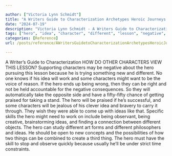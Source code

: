 ```yaml
---

author: ["Victoria Lynn Schmidt"]
title: "A Writers Guide to Characterization Archetypes Heroic Journeys and Other Elements of Dynamic Character Development - part0019_split_004.html"
date: "2024-07-19"
description: "Victoria Lynn Schmidt - A Writers Guide to Characterization Archetypes Heroic Journeys and Other Elements of Dynamic Character Development"
tags: ["hero", "idea", "character", "different", "lesson", "negative", "new", "work", "might", "praised", "skill", "thing", "writer", "guide", "characterization", "view", "supporting", "may", "pursuing", "trying", "something", "one", "know", "want", "voice"]
categories: [Reference]
url: /posts/reference/AWritersGuidetoCharacterizationArchetypesHeroicJourneysandOtherElementsofDynamicCharacterDevelopment-part0019split004html

---
```



A Writer’s Guide to Characterization
HOW DO OTHER CHARACTERS VIEW THIS LESSON?
Supporting characters may be negative about the hero pursuing this lesson because he is trying something new and different. No one knows if his idea will work and some characters might want to be the voice of reason. If the hero ends up being wrong, then they can be right and not be held accountable for the negative consequences.
So they will automatically take the opposite side and have a fifty-fifty chance of getting praised for taking a stand. The hero will be praised if he’s successful, and some characters will be jealous of his clever idea and bravery to carry it through. They wish they were able to come up with ideas like that.
Specific skills the hero might need to work on include being observant, being creative, brainstorming ideas, and finding a connection between different objects. The hero can study different art forms and different philosophers and ideas. He should be open to new concepts and the possibilities of how two things can be combined to create a third thing. The hero must have the skill to stop and observe quickly because usually he’ll be under strict time constraints.
